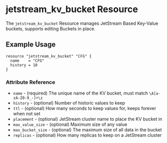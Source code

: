 # jetstream_kv_bucket Resource

The `jetstream_kv_bucket` Resource manages JetStream Based Key-Value buckets, supports editing Buckets in place.

## Example Usage

```hcl
resource "jetstream_kv_bucket" "CFG" {
  name    = "CFG"
  history = 10
}
```

### Attribute Reference

* `name` - (required) The unique name of the KV bucket, must match `\A[a-zA-Z0-9_-]+\z`
* `history` - (optional) Number of historic values to keep
* `ttl` - (optional) How many seconds to keep values for, keeps forever when not set
* `placement` - (optional) JetStream cluster name to place the KV bucket in
* `max_value_size` - (optional) Maximum size of any value
* `max_bucket_size` - (optional) The maximum size of all data in the bucket
* `replicas` - (optional) How many replicas to keep on a JetStream cluster
